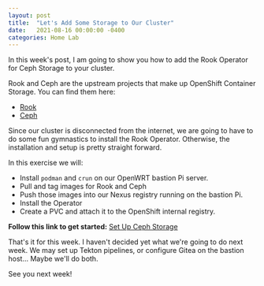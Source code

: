 ```yaml
---
layout: post
title:  "Let's Add Some Storage to Our Cluster"
date:   2021-08-16 00:00:00 -0400
categories: Home Lab
---
```


In this week's post, I am going to show you how to add the Rook Operator for Ceph Storage to your cluster.

Rook and Ceph are the upstream projects that make up OpenShift Container Storage.  You can find them here:

* [Rook](https://github.com/rook/rook)
* [Ceph](https://github.com/ceph/ceph)

Since our cluster is disconnected from the internet, we are going to have to do some fun gymnastics to install the Rook Operator.  Otherwise, the installation and setup is pretty straight forward.

In this exercise we will:

* Install `podman` and `crun` on our OpenWRT bastion Pi server.
* Pull and tag images for Rook and Ceph
* Push those images into our Nexus registry running on the bastion Pi.
* Install the Operator
* Create a PVC and attach it to the OpenShift internal registry.

__Follow this link to get started:__ [Set Up Ceph Storage](/home-lab/rook-ceph/)

That's it for this week.  I haven't decided yet what we're going to do next week.  We may set up Tekton pipelines, or configure Gitea on the bastion host...  Maybe we'll do both.

See you next week!
